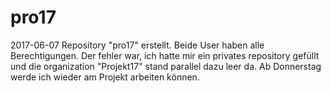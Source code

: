 # pro17
2017-06-07 Repository "pro17" erstellt. Beide User haben alle Berechtigungen. Der fehler war, ich hatte mir ein privates repository gefüllt und die organization "Projekt17" stand parallel dazu leer da. Ab Donnerstag werde ich wieder am Projekt arbeiten können. 
